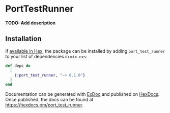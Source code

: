 # PortTestRunner

**TODO: Add description**

## Installation

If [available in Hex](https://hex.pm/docs/publish), the package can be installed
by adding `port_test_runner` to your list of dependencies in `mix.exs`:

```elixir
def deps do
  [
    {:port_test_runner, "~> 0.1.0"}
  ]
end
```

Documentation can be generated with [ExDoc](https://github.com/elixir-lang/ex_doc)
and published on [HexDocs](https://hexdocs.pm). Once published, the docs can
be found at <https://hexdocs.pm/port_test_runner>.

